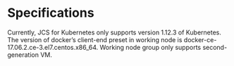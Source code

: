 
# Specifications

Currently, JCS for Kubernetes only supports version 1.12.3 of Kubernetes. The version of docker’s client-end preset in working node is docker-ce-17.06.2.ce-3.el7.centos.x86_64. Working node group only supports second-generation VM.
